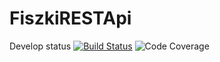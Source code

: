 # FiszkiRESTApi

Develop status 
[![Build Status](https://travis-ci.org/Maretzky85/FiszkiRESTApi.svg?branch=develop)](https://travis-ci.org/Maretzky85/FiszkiRESTApi) ![Code Coverage](https://codecov.io/gh/Maretzky85/FiszkiRESTApi/branch/develop/graph/badge.svg)
